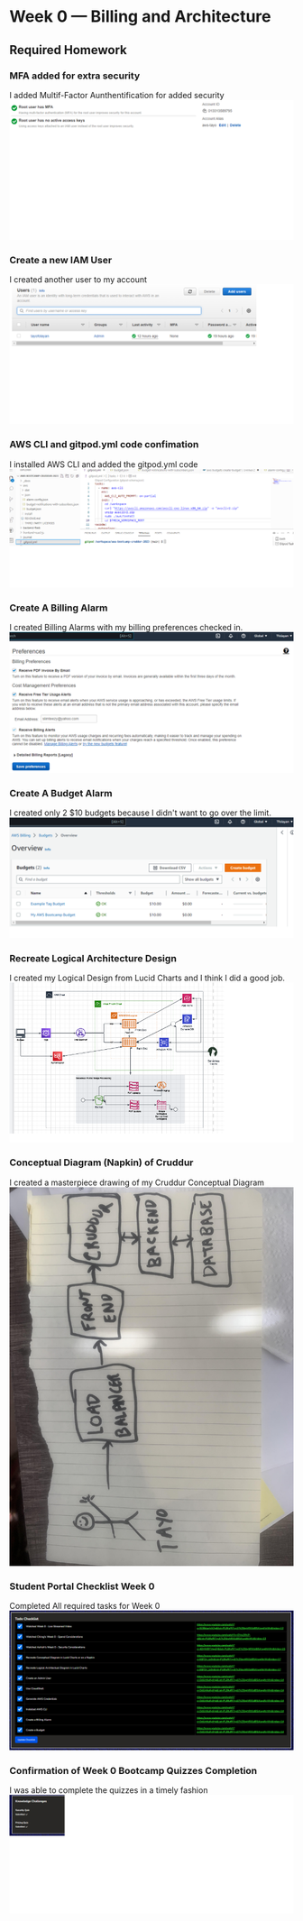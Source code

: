 # Week 0 — Billing and Architecture

## Required Homework

### MFA added for extra security
I added Multif-Factor Aunthentification for added security
![Screenshot of MFA confirmation ](assets/MFA%20confirmation.png)

### Create a new IAM User
I created another user to my account
![Screenshot of IAM User account](assets/IAM%20user%20confirmation.png)

### AWS CLI and gitpod.yml code confimation
I installed AWS CLI and added the gitpod.yml code
![Image of AWS CLI and yml code](assets/AWS%20CLI-gitpod-yml.png)

### Create A Billing Alarm
I created Billing Alarms with my billing preferences checked in.
![Image of Billing Preferences](assets/Billing-Alarm.png)

### Create A Budget Alarm

I created only 2 $10 budgets because I didn't want to go over the limit.
![Image of the Budget Alarm I created](assets/budget-alarm.png)


### Recreate Logical Architecture Design
I created my Logical Design from Lucid Charts and I think I did a good job.
![Image of Cruddur Logical Design](assets/Cruddur%20Logical%20Design.png)

### Conceptual Diagram (Napkin) of Cruddur
I created a masterpiece drawing of my Cruddur Conceptual Diagram
![Image of Conceptual Napkin Diagram](assets/Napkin%20Conceptual%20Diagram.jpg)

### Student Portal Checklist Week 0
Completed All required tasks for Week 0
![Student Portal Checklist for Week 0](assets/Student%20Portal%20Checklist%20Week%200.png)

### Confirmation of Week 0 Bootcamp Quizzes Completion
I was able to complete the quizzes in a timely fashion
![Image of Quiz completion](assets/AWS%20Bootcamp%20Week%200%20Quiz.png)
